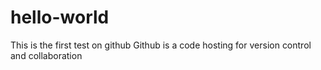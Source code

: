 # hello-world
This is the first test on github 
Github is a code hosting for 
version control and collaboration

